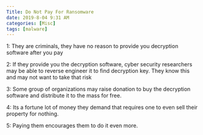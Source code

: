 ```yaml
---
Title: Do Not Pay For Ransomware
date: 2019-8-04 9:31 AM
categories: [Misc]
tags: [malware]
---
```


1: They are criminals, they have no reason to provide you decryption software after you pay

2: If they provide you the decryption software, cyber security researchers may be able to reverse engineer it to find decryption key. They know this and may not want to take that risk

3: Some group of organizations may raise donation to buy the decryption software and distribute it to the mass for free.

4: Its a fortune lot of money they demand that requires one to even sell their property for nothing.

5: Paying them encourages them to do it even more.